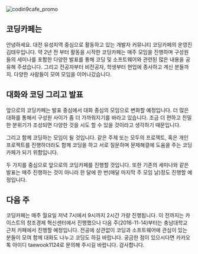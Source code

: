 ![codin9cafe_promo](https://cloud.githubusercontent.com/assets/6007758/20085220/a72d6fc4-a5aa-11e6-8f51-db109925e4c4.png)

## 코딩카페는 
안녕하세요. 대전 유성지역 중심으로 활동하고 있는 개발자 커뮤니티 코딩카페의 운영진 김태우입니다.
약 2년 전 부터 활동을 시작한 코딩카페는 매주 모임을 진행하며 구성원들의 세미나를 포함한 다양한 발표를 통해 코딩 및 소프트웨어와 관련된 많은 내용을 공유해 주셨습니다.
그리고 전공자부터 비전공자, 학생부터 현업에 종사하고 계신 분들까지. 다양한 사람들이 모여 모임을 이어나갔습니다.

## 대화와 코딩 그리고 발표
앞으로의 코딩카페는 발표 중심에서 대화 중심의 모임으로 변화할 예정입니다.
더 많은 대화를 통해서 구성원 사이가 좀 더 가까워지기를 바라고 있습니다.
조금 더 편하고 친밀한 분위기가 조성되면 다양한 것을 시도 할 수 있을 것이라고 생각하기 때문입니다.

그리고 함께 코딩하는 모임이 될 것입니다.
같은 주제 또는 모두의 프로젝트, 혹은 개인 프로젝트를 진행하더라도 함께 코딩을 하고 서로 질문하며 문제해결에 도움을 주는 코딩카페가 되기 위함입니다.

두 가지를 중심으로 앞으로의 코딩카페를 진행할 것입니다. 
또한 기존의 세미나와 같은 발표는 매주 진행하는 것이 아니라 한 달에 한 번(매달 마지막 주 모임 날)정도 진행할 예정입니다.

## 다음 주
코딩카페는 매주 월요일 저녁 7시에서 9시까지 2시간 가량 진행됩니다.
이 전까지는 카이스트의 창조경제 혁신센터에서 진행했으나 다음 주(2016-11-14)부터는 충남대학교 근처 카페에서 진행할 예정입니다.
전공에 상관없이 코딩과 소프트웨어에 관심이 있는 분들이 모여 함께 대화도 나누고 코딩도 하길 바랍니다. 
궁금한 점이 있으시다면 카카오톡 아이디 taewook1124로 문의해 주시길 바랍니다. 감사합니다.

